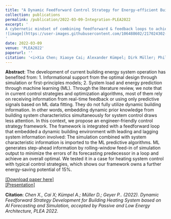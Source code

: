 ```yaml
---
title: "A Dynamic Feedforward Control Strategy for Energy-efficient Building System Operation"
collection: publications
permalink: /publication/2022-03-09-Integration-PLEA2022
excerpt: '
A cybernetic mindset of combining feedforward & feedback loops to achieve a dynamic, high-efficiency building system control strategy in a gray-box manner.
![image](https://user-images.githubusercontent.com/106488602/217024302-4f11510c-ed2a-4a1f-a2fb-06ec7e0625af.png)
'
date: 2022-03-09
venue: 'PLEA2022'
paperurl: ''
citation: '<i>Xia Chen; Xiaoye Cai; Alexander Kümpel; Dirk Müller; Philipp Geyer. (2022). Dynamic Feedforward Strategy Development for Building Heating System based on AI Forecasting and Simulation, accepted by Passive and Low Energy Architecture, PLEA 2022.</i>'
---
```


**Abstract**: The development of current building energy system operation has benefited from: 1. Informational support from the optimal design through simulation or first-principles models; 2. System load and energy prediction through machine learning (ML). Through the literature review, we note that in current control strategies and optimization algorithms, most of them rely on receiving information from real-time feedback or using only predictive signals based on ML data fitting. They do not fully utilize dynamic building information. In other words, embedding dynamic prior knowledge from building system characteristics simultaneously for system control draws less attention. In this context, we propose an engineer-friendly control strategy framework. The framework is integrated with a feedforward loop that embedded a dynamic building environment with leading and lagging system information involved: The simulation combined with system characteristic information is imported to the ML predictive algorithms. ML generates step-ahead information by rolling-window feed-in of simulation output to minimize the errors of its forecasting predecessor in a loop and achieve an overall optimal. We tested it in a case for heating system control with typical control strategies, which shows our framework owns a further energy-saving potential of 15%.

[[Download paper here]](https://www.researchgate.net/publication/364799973_A_Dynamic_Feedforward_Control_Strategy_for_Energy-efficient_Building_System_Operation)<br>
[[Presentation]](https://github.com/chenxiachan/chenxiachan.github.io/blob/master/files/PLEA-Xia_1166_PG.pdf)<br>

**Citation**:<i> Chen X., Cai X; Kümpel A.; Müller D.; Geyer P.. (2022). Dynamic Feedforward Strategy Development for Building Heating System based on AI Forecasting and Simulation, accepted by Passive and Low Energy Architecture, PLEA 2022.</i>
